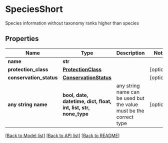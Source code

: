# SpeciesShort

Species information without taxonomy ranks higher than species

## Properties
Name | Type | Description | Notes
------------ | ------------- | ------------- | -------------
**name** | **str** |  | 
**protection_class** | [**ProtectionClass**](ProtectionClass.md) |  | [optional] 
**conservation_status** | [**ConservationStatus**](ConservationStatus.md) |  | [optional] 
**any string name** | **bool, date, datetime, dict, float, int, list, str, none_type** | any string name can be used but the value must be the correct type | [optional]

[[Back to Model list]](../README.md#documentation-for-models) [[Back to API list]](../README.md#documentation-for-api-endpoints) [[Back to README]](../README.md)


